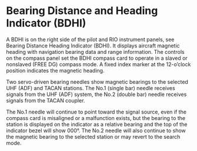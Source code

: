 # Bearing Distance and Heading Indicator (BDHI)

A BDHI is on the right side of the pilot and RIO instrument panels, see Bearing Distance Heading Indicator (BDHI). It displays aircraft magnetic heading with navigation bearing data and range information. The controls on the compass panel set the BDHI compass card to operate in a slaved or nonslaved (FREE DG) compass mode. A fixed index marker at the 12-o’clock position indicates the magnetic heading.

Two servo-driven bearing needles show magnetic bearings to the selected UHF (ADF) and TACAN stations. The No.1 (single bar) needle receives signals from the UHF (ADF) system, the No.2 (double bar) needle receives signals from the TACAN coupler.

The No.1 needle will continue to point toward the signal source, even if the compass card is misaligned or a malfunction exists, but the bearing to the station is displayed on the indicator as a relative bearing and the top of the indicator bezel will show 000°. The No.2 needle will also continue to show the magnetic bearing to the selected station or may revert to the search mode.
